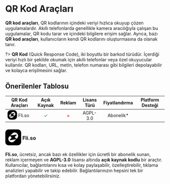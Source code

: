 <!-- NOTLAR 
 - Tablo eklemeyi unutmayın 
 - Uygun görseller eklemeyi unutmayın.
 - İçerik kuralları ve ekleme yapmak sayfalarını ziyaret edebilirsiniz -->

# QR Kod Araçları

**QR kod araçları**, QR kodlarının içindeki veriyi hızlıca okuyup çözen uygulamalardır. Akıllı telefonlarda genellikle kamera aracılığıyla çalışan bu uygulamalar, QR kodu tarar ve içindeki bilgilere erişim sağlar. Ayrıca, bazı **QR kod araçları**, kullanıcıların kendi QR kodlarını oluşturmasına da olanak tanır.

?> **QR Kod** (Quick Response Code), iki boyutlu bir barkod türüdür. İçerdiği veriyi hızlı bir şekilde okumak için akıllı telefonlar veya özel okuyucular kullanılır. QR kodları, URL, metin, telefon numarası gibi bilgileri depolayabilir ve kolayca erişilmesini sağlar.

## Önerilenler Tablosu

| QR Kod Araçları | Açık Kaynak | Reklam | Lisans Türü | Fiyatlandırma | Platform Desteği |
|-----------------------|:-----------:|:------:|:-----------:|:-------------:|:----------------:|
| <span style="display: inline-block; vertical-align: middle;"><img src="docs/images/fliso-icon.png" alt="fliso" style="width: 30px; height: 30px; border-radius: 10px;"> </span> <span style="display: inline-block; vertical-align: middle;"> Fli.so </span> | <span style="color: green;">✓</span>   | <span style="color: red;">×</span>   | AGPL-3.0  | Abonelik*    | <i class="fa-solid fa-globe"> |

### <span style="display: inline-block; vertical-align: middle;"><img src="docs/images/fliso-icon.png" alt="fliso" style="width: 50px; height: 50px; border-radius: 10px;"> </span> <span style="display: inline-block; vertical-align: middle;"> Fli.so

**Fli.so**, ücretsiz, ancak bazı ek özellikler için ücretli bir abonelik sunan, reklam içermeyen ve **AGPL-3.0** lisansı altında **açık kaynak kodlu** bir araçtır. Kullanıcılar, bağlantılarını kısa ve kolay paylaşabilir, özelleştirebilir, tıklama analizleri yapabilir ve takip edebilir. Bağlantılarınızın hepsini tek bir platfordan yönetebilirsiniz.
